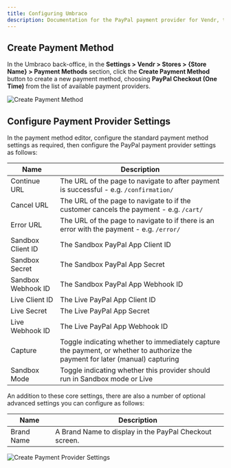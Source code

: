 ```yaml
---
title: Configuring Umbraco
description: Documentation for the PayPal payment provider for Vendr, the eCommerce solution for Umbraco v8+
---
```


## Create Payment Method

In the Umbraco back-office, in the **Settings > Vendr > Stores > {Store Name} > Payment Methods** section, click the **Create Payment Method** button to create a new payment method, choosing **PayPal Checkout (One Time)** from the list of available payment providers.

![Create Payment Method](~/assets/images/screenshots/paypal/umbraco_create_payment_method.png)

## Configure Payment Provider Settings

In the payment method editor, configure the standard payment method settings as required, then configure the PayPal payment provider settings as follows:

| Name | Description |
| ---- | ----------- |
| Continue URL | The URL of the page to navigate to after payment is successful - e.g. `/confirmation/` |
| Cancel URL | The URL of the page to navigate to if the customer cancels the payment - e.g. `/cart/` |
| Error URL | The URL of the page to navigate to if there is an error with the payment - e.g. `/error/` |
| Sandbox Client ID | The Sandbox PayPal App Client ID |
| Sandbox Secret | The Sandbox PayPal App Secret |
| Sandbox Webhook ID | The Sandbox PayPal App Webhook ID |
| Live Client ID | The Live PayPal App Client ID |
| Live Secret | The Live PayPal App Secret |
| Live Webhook ID | The Live PayPal App Webhook ID |
| Capture | Toggle indicating whether to immediately capture the payment, or whether to authorize the payment for later (manual) capturing |
| Sandbox Mode | Toggle indicating whether this provider should run in Sandbox mode or Live |

An addition to these core settings, there are also a number of optional advanced settings you can configure as follows:

| Name | Description |
| ---- | ----------- |
| Brand Name | A Brand Name to display in the PayPal Checkout screen. |

![Create Payment Provider Settings](~/assets/images/screenshots/paypal/umbraco_configure_paypal_settings.png)
